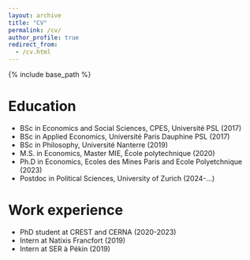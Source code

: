 ```yaml
---
layout: archive
title: "CV"
permalink: /cv/
author_profile: true
redirect_from:
  - /cv.html
---
```


{% include base_path %}

Education
======

  
* BSc in Economics and Social Sciences, CPES, Université PSL (2017)
* BSc in Applied Economics, Université Paris Dauphine PSL (2017)
* BSc in Philosophy, Université Nanterre (2019)
* M.S. in Economics, Master MIE, École polytechnique (2020)
* Ph.D in Economics, Ecoles des Mines Paris and Ecole Polyetchnique (2023)
* Postdoc in Political Sciences, University of Zurich (2024-...)


Work experience
======
* PhD student at CREST and CERNA (2020-2023)
* Intern at Natixis Francfort (2019)
* Intern at SER à Pékin (2019)

